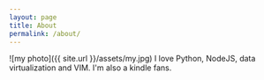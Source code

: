 ```yaml
---
layout: page
title: About
permalink: /about/
---
```


![my photo]({{ site.url }}/assets/my.jpg)
I love Python, NodeJS, data virtualization and VIM. I'm also a kindle fans.
